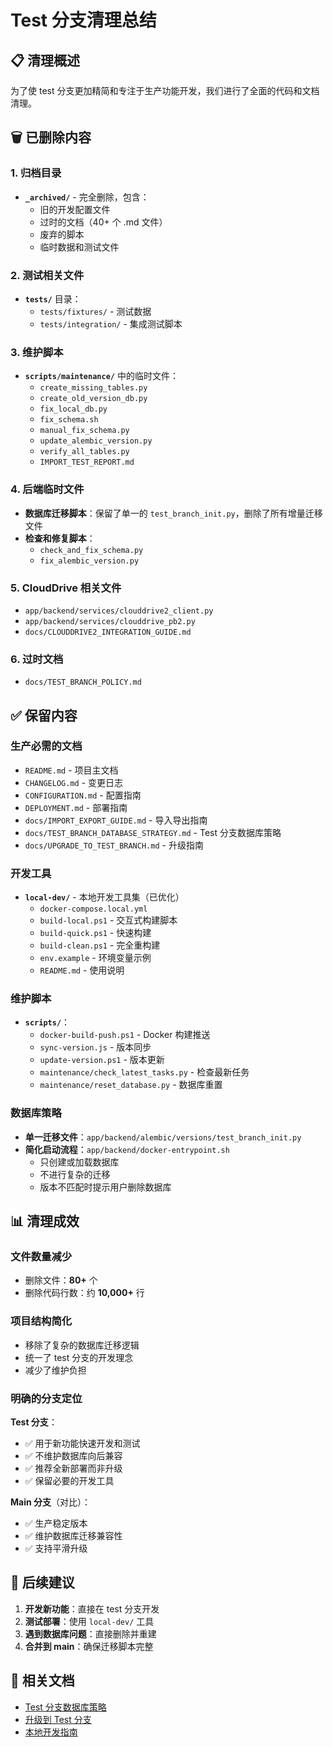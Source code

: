 # Test 分支清理总结

## 📋 清理概述

为了使 test 分支更加精简和专注于生产功能开发，我们进行了全面的代码和文档清理。

## 🗑️ 已删除内容

### 1. 归档目录
- **`_archived/`** - 完全删除，包含：
  - 旧的开发配置文件
  - 过时的文档（40+ 个 .md 文件）
  - 废弃的脚本
  - 临时数据和测试文件

### 2. 测试相关文件
- **`tests/`** 目录：
  - `tests/fixtures/` - 测试数据
  - `tests/integration/` - 集成测试脚本

### 3. 维护脚本
- **`scripts/maintenance/`** 中的临时文件：
  - `create_missing_tables.py`
  - `create_old_version_db.py`
  - `fix_local_db.py`
  - `fix_schema.sh`
  - `manual_fix_schema.py`
  - `update_alembic_version.py`
  - `verify_all_tables.py`
  - `IMPORT_TEST_REPORT.md`

### 4. 后端临时文件
- **数据库迁移脚本**：保留了单一的 `test_branch_init.py`，删除了所有增量迁移文件
- **检查和修复脚本**：
  - `check_and_fix_schema.py`
  - `fix_alembic_version.py`

### 5. CloudDrive 相关文件
- `app/backend/services/clouddrive2_client.py`
- `app/backend/services/clouddrive_pb2.py`
- `docs/CLOUDDRIVE2_INTEGRATION_GUIDE.md`

### 6. 过时文档
- `docs/TEST_BRANCH_POLICY.md`

## ✅ 保留内容

### 生产必需的文档
- `README.md` - 项目主文档
- `CHANGELOG.md` - 变更日志
- `CONFIGURATION.md` - 配置指南
- `DEPLOYMENT.md` - 部署指南
- `docs/IMPORT_EXPORT_GUIDE.md` - 导入导出指南
- `docs/TEST_BRANCH_DATABASE_STRATEGY.md` - Test 分支数据库策略
- `docs/UPGRADE_TO_TEST_BRANCH.md` - 升级指南

### 开发工具
- **`local-dev/`** - 本地开发工具集（已优化）
  - `docker-compose.local.yml`
  - `build-local.ps1` - 交互式构建脚本
  - `build-quick.ps1` - 快速构建
  - `build-clean.ps1` - 完全重构建
  - `env.example` - 环境变量示例
  - `README.md` - 使用说明

### 维护脚本
- **`scripts/`**：
  - `docker-build-push.ps1` - Docker 构建推送
  - `sync-version.js` - 版本同步
  - `update-version.ps1` - 版本更新
  - `maintenance/check_latest_tasks.py` - 检查最新任务
  - `maintenance/reset_database.py` - 数据库重置

### 数据库策略
- **单一迁移文件**：`app/backend/alembic/versions/test_branch_init.py`
- **简化启动流程**：`app/backend/docker-entrypoint.sh`
  - 只创建或加载数据库
  - 不进行复杂的迁移
  - 版本不匹配时提示用户删除数据库

## 📊 清理成效

### 文件数量减少
- 删除文件：**80+** 个
- 删除代码行数：约 **10,000+** 行

### 项目结构简化
- 移除了复杂的数据库迁移逻辑
- 统一了 test 分支的开发理念
- 减少了维护负担

### 明确的分支定位
**Test 分支**：
- ✅ 用于新功能快速开发和测试
- ✅ 不维护数据库向后兼容
- ✅ 推荐全新部署而非升级
- ✅ 保留必要的开发工具

**Main 分支**（对比）：
- ✅ 生产稳定版本
- ✅ 维护数据库迁移兼容性
- ✅ 支持平滑升级

## 🎯 后续建议

1. **开发新功能**：直接在 test 分支开发
2. **测试部署**：使用 `local-dev/` 工具
3. **遇到数据库问题**：直接删除并重建
4. **合并到 main**：确保迁移脚本完整

## 📝 相关文档

- [Test 分支数据库策略](./TEST_BRANCH_DATABASE_STRATEGY.md)
- [升级到 Test 分支](./UPGRADE_TO_TEST_BRANCH.md)
- [本地开发指南](../local-dev/README.md)

